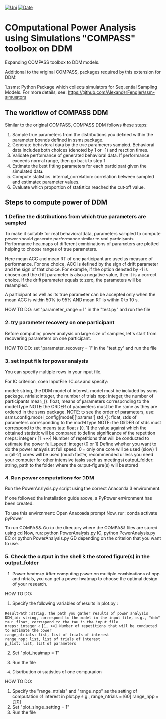 [![Uni](https://img.shields.io/badge/University-Ghent%20University-brightgreen)](https://img.shields.io/badge/University-Ghent%20University-brightgreen)
[![Date](https://img.shields.io/badge/Last%20update-2023-yellow)](https://img.shields.io/badge/Last%20update-2023-yellow)

# COmputational Power Analysis using Simulations "COMPASS" toolbox on DDM

Expanding COMPASS toolbox to DDM models.

Additional to the original COMPASS, packages required by this extension for DDM: 

1.ssms: Python Package which collects simulators for Sequential Sampling Models.
For more details, see: https://github.com/AlexanderFengler/ssm-simulators

## The workflow of COMPASS DDM

Similar to the original COMPASS, COMPASS DDM follows these steps:

1. Sample true parameters from the distributions you defined within the parameter bounds defined in ssms package.
2. Generate behavioral data by the true parameters sampled. Behavioral data includes both choices (denoted by 1 or -1) and reaction times.
3. Validate performance of generated behavioral data. If performance exceeds normal range, then go back to step 1
4. Estimate the best fitting parameters for each participant given the simulated data.
5. Compute statistics.
internal_correlation: correlation between sampled and estimated parameter values.
6. Evaluate which proportion of statistics reached the cut-off value.

## Steps to compute power of DDM
###  1.Define the distributions from which true parameters are sampled

To make it suitable for real behavioral data, parameters sampled to compute power should generate performance similar to real participants. Performance heatmaps of different combinations of parameters are plotted helping to choose ranges of true parameters.

Here mean ACC and mean RT of one participant are used as measure of performance. For one choice, ACC is defined by the sign of drift parameter and the sign of that choice. For example, if the option denoted by -1 is chosen and the drift parameter is also a negative value, then it is a correct choice. If the drift parameter equals to zero, the parameters will be resampled.

A participant as well as its true parameter can be accepted only when the mean ACC is within 50% to 95% AND mean RT is within 0 to 10 s.

HOW TO DO: set "parameter_range = 1" in the "test.py" and run the file 

### 2. try parameter recovery on one participant

Before computing power analysis on large size of samples, let's start from recovering parameters on one participant.

HOW TO DO: set "parameter_recovery = 1" in the "test.py" and run the file 

### 3. set input file for power analysis

You can specify multiple rows in your input file.

For IC criterion, open InputFile_IC.csv and specify:
  
  model: string, the DDM model of interest. model must be included by ssms package.
  ntrials: integer, the number of trials
  npp: integer, the number of participants
  mean_{}: float, means of parameters corresponding to the model type
    NOTE: the ORDER of parameters must be the same as they are ordered in the ssms package.
    NOTE: to see the order of parameters, use: ssms.config.model_config[model]['params']
  std_{}: float, stds of parameters corresponding to the model type
    NOTE: the ORDER of stds must correspond to the means
  tau: float 𝜖 [0, 1] the value against which the obtained statistic will be compared to define significance of the repetition
  nreps: integer 𝜖 [1, +∞] Number of repetitions that will be conducted to estimate the power
  full_speed: integer (0 or 1) Define whether you want to do the power analysis at full speed.
    0 = only one core will be used (slow)
    1 = (all-2) cores will be used (much faster, recommended unless you need your computer for other intensive tasks such as meetings)
  output_folder: string, path to the folder where the output-figure(s) will be stored
      

### 4. Run power computations for DDM

Run the PowerAnalysis.py script using the correct Anaconda 3 environment.

If one followed the Installation guide above, a PyPower environment has been created.

To use this environment:
  Open Anaconda prompt
  Now, run: conda activate pyPower
  
To run COMPASS:
  Go to the directory where the COMPASS files are stored using cd
  Now, run: python PowerAnalysis.py IC, python PowerAnalysis.py EC or python PowerAnalysis.py GD depending on the criterion that you want to use.

### 5. Check the output in the shell & the stored figure(s) in the output_folder

1. Power heatmap
After computing power on multiple combinations of npp and ntrials, you can get a power heatmap to choose the optimal design of your research.

HOW TO DO: 
  1. Specify the following variables of results in plot.py :

    ResultPath：string, the path you gather results of power analysis
    DDM_id: string, correspond to the model in the input file, e.g., "ddm"
    tau: float, correspond to the tau in the input file
    nreps: integer 𝜖 [1, +∞] Number of repetitions that will be conducted to estimate the power
    range_ntrials: list, list of trials of interest
    range_npp: list, list of trials of interest
    p_list: list, list of parameters

  2. Set "plot_heatmap = 1"
  3. Run the file

2. Distribution of statistics of one computation 

HOW TO DO:
  1. Specify the "range_ntrials" and "range_npp" as the setting of computation of interest in plot.py
    e.g.,
      range_ntrials = [60]
      range_npp = [20]
  2. Set "plot_single_setting = 1"
  3. Run the file

